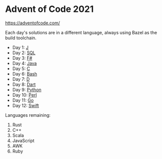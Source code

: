 # Advent of Code 2021

https://adventofcode.com/

Each day's solutions are in a different language, always using Bazel as the
build toolchain.

- Day 1: [J](<https://en.wikipedia.org/wiki/J_(programming_language)>)
- Day 2: [SQL](https://en.wikipedia.org/wiki/SQL)
- Day 3: [F#](<https://en.wikipedia.org/wiki/FSharp_(programming_language)>)
- Day 4: [Java](<https://en.wikipedia.org/wiki/Java_(programming_language)>)
- Day 5: [C](<https://en.wikipedia.org/wiki/C_(programming_language)>)
- Day 6: [Bash](<https://en.wikipedia.org/wiki/Bash_(Unix_shell)>)
- Day 7: [D](<https://en.wikipedia.org/wiki/D_(programming_language)>)
- Day 8: [Dart](<https://en.wikipedia.org/wiki/Dart_(programming_language)>)
- Day 9: [Python](<https://en.wikipedia.org/wiki/Python_(programming_language)>)
- Day 10: [Perl](<https://en.wikipedia.org/wiki/Perl_(programming_language)>)
- Day 11: [Go](<https://en.wikipedia.org/wiki/Go_(programming_language)>)
- Day 12: [Swift](<https://en.wikipedia.org/wiki/Swift_(programming_language)>)

Languages remaining:

1. Rust
1. C++
1. Scala
1. JavaScript
1. AWK
1. Ruby
